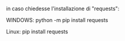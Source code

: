 in caso chiedesse l'installazione di "requests":

WINDOWS:
python -m pip install requests

Linux:
pip install requests

